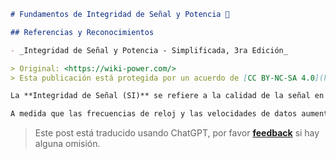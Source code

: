 ```markdown
# Fundamentos de Integridad de Señal y Potencia 🚧

## Referencias y Reconocimientos

- _Integridad de Señal y Potencia - Simplificada, 3ra Edición_

> Original: <https://wiki-power.com/>
> Esta publicación está protegida por un acuerdo de [CC BY-NC-SA 4.0](https://creativecommons.org/licenses/by/4.0/deed.en), debe ser reproducida con atribución.

La **Integridad de Señal (SI)** se refiere a la calidad de la señal en la línea de señal. Una buena integridad de señal significa que el nivel en la **línea de señal alcanza el valor preestablecido** como se esperaba, ni más ni menos.

A medida que las frecuencias de reloj y las velocidades de datos aumentan, identificar y resolver problemas de integridad de señal se vuelve crítico.
```

> Este post está traducido usando ChatGPT, por favor [**feedback**](https://github.com/linyuxuanlin/Wiki_MkDocs/issues/new) si hay alguna omisión.